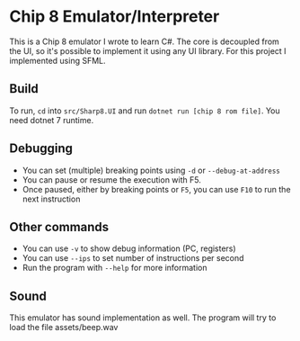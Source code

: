 # Chip 8 Emulator/Interpreter

This is a Chip 8 emulator I wrote to learn C#. The core is decoupled from the
UI, so it's possible to implement it using any UI library. For this project I
implemented using SFML.

## Build
To run, `cd` into `src/Sharp8.UI` and run `dotnet run [chip 8 rom file]`. You
  need dotnet 7 runtime.

## Debugging
- You can set (multiple) breaking points using `-d` or `--debug-at-address`
- You can pause or resume the execution with F5.
- Once paused, either by breaking points or `F5`, you can use `F10` to run the
  next instruction

## Other commands
- You can use `-v` to show debug information (PC, registers)
- You can use `--ips` to set number of instructions per second
- Run the program with `--help` for more information

## Sound
This emulator has sound implementation as well. The program will try to load the
  file assets/beep.wav
